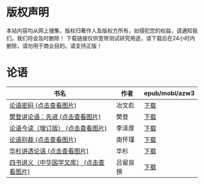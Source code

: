 # 版权声明

本站内容均从网上搜集，版权归著作人及版权方所有，如侵犯您的权益，请通知我们，我们将会及时删除！ 下载链接仅供宽带测试研究用途，请下载后在24小时内删除，请勿用于商业目的。请支持正版！

# 论语

| 书名 | 作者 | epub/mobi/azw3 |
| --- | --- | --- |
| [论语密码 (点击查看图片)](https://www.dushupai.com/attachment/2024/06/12/99ed602f5ef126fb.jpg) | 冶文彪 | [下载](https://url89.ctfile.com/f/31084289-1375493707-543fdf?p=8866) |
| [樊登讲论语：先进 (点击查看图片)](https://www.dushupai.com/attachment/2024/06/12/83ab42e8f08feeab.jpg) | 樊登 | [下载](https://url89.ctfile.com/f/31084289-1375502053-71d6f8?p=8866) |
| [论语今读（增订版） (点击查看图片)](https://www.dushupai.com/attachment/2024/06/08/8a295d784c5589cb.jpg) | 李泽厚 | [下载](https://url89.ctfile.com/f/31084289-1357051648-6e8071?p=8866) |
| [论语别裁 (点击查看图片)](https://www.dushupai.com/attachment/2024/06/08/3ec034cb64407791.jpg) | 南怀瑾 | [下载](https://url89.ctfile.com/f/31084289-1357049293-16753b?p=8866) |
| [华杉讲透论语 (点击查看图片)](https://www.dushupai.com/attachment/2024/06/03/17ef6c9b68dcb751.jpg) | 华杉 | [下载](https://url89.ctfile.com/f/31084289-1357017736-fae163?p=8866) |
| [四书讲义（中华国学文库） (点击查看图片)](https://www.dushupai.com/attachment/2024/06/02/4de7098a3770667c.jpg) | 吕留良撰 | [下载](https://url89.ctfile.com/f/31084289-1357012750-bf36f4?p=8866) |
